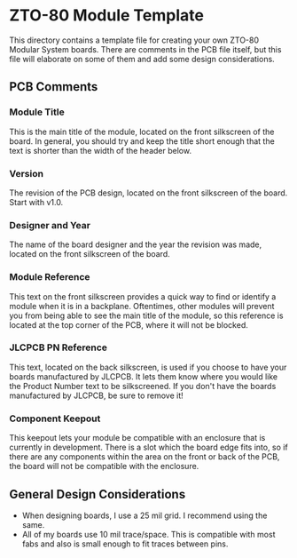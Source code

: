 # ZTO-80 Module Template
This directory contains a template file for creating your own ZTO-80 Modular System boards. There are comments in the PCB file itself, but this file will elaborate on some of them and add some design considerations.

## PCB Comments

### Module Title
This is the main title of the module, located on the front silkscreen of the board.
In general, you should try and keep the title short enough that the text is shorter than the width of the header below.

### Version
The revision of the PCB design, located on the front silkscreen of the board.
Start with v1.0.

### Designer and Year
The name of the board designer and the year the revision was made, located on the front silkscreen of the board.

### Module Reference
This text on the front silkscreen provides a quick way to find or identify a module when it is in a backplane. 
Oftentimes, other modules will prevent you from being able to see the main title of the module, so this reference is located at the top corner of the PCB, where it will not be blocked. 

### JLCPCB PN Reference
This text, located on the back silkscreen, is used if you choose to have your boards manufactured by JLCPCB.
It lets them know where you would like the Product Number text to be silkscreened. If you don't have the boards manufactured by JLCPCB, be sure to remove it!

### Component Keepout
This keepout lets your module be compatible with an enclosure that is currently in development.
There is a slot which the board edge fits into, so if there are any components within the area on the front or back of the PCB, the board will not be compatible with the enclosure.

## General Design Considerations
- When designing boards, I use a 25 mil grid. I recommend using the same.
- All of my boards use 10 mil trace/space. This is compatible with most fabs and also is small enough to fit traces between pins.

